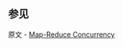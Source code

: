 ## 参见

原文 - [Map-Reduce Concurrency]( https://docs.mongodb.com/manual/core/map-reduce-concurrency/ )

